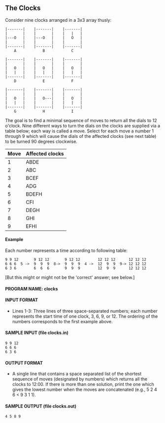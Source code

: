 ## The Clocks

Consider nine clocks arranged in a 3x3 array thusly:
```
|-------|    |-------|    |-------|    
|       |    |       |    |   |   |    
|---O   |    |---O   |    |   O   |          
|       |    |       |    |       |           
|-------|    |-------|    |-------|    
    A            B            C

|-------|    |-------|    |-------|
|       |    |       |    |       |
|   O   |    |   O   |    |   O   |
|   |   |    |   |   |    |   |   |
|-------|    |-------|    |-------|
    D            E            F

|-------|    |-------|    |-------|
|       |    |       |    |       |
|   O   |    |   O---|    |   O   |
|   |   |    |       |    |   |   |
|-------|    |-------|    |-------|
    G            H            I
```

The goal is to find a minimal sequence of moves to return all the dials to 12 o'clock. Nine different ways to turn the dials on the clocks are supplied via a table below; each way is called a move. Select for each move a number 1 through 9 which will cause the dials of the affected clocks (see next table) to be turned 90 degrees clockwise.

| Move | Affected clocks |
|------|-----------------|
| 1    | ABDE            |
| 2    | ABC             |
| 3    | BCEF            |
| 4    | ADG             |
| 5    | BDEFH           |
| 6    | CFI             |
| 7    | DEGH            |
| 8    | GHI             |
| 9    | EFHI            |

#### Example

Each number represents a time according to following table:
```
9 9 12       9 12 12       9 12 12        12 12 12      12 12 12 
6 6 6  5 ->  9  9  9  8->  9  9  9  4 ->  12  9  9  9-> 12 12 12 
6 3 6        6  6  6       9  9  9        12  9  9      12 12 12 
```

[But this might or might not be the 'correct' answer; see below.]

#### PROGRAM NAME: clocks

#### INPUT FORMAT

* Lines 1-3:	Three lines of three space-separated numbers; each number represents the start time of one clock, 3, 6, 9, or 12. The ordering of the numbers corresponds to the first example above.

#### SAMPLE INPUT (file clocks.in)
```
9 9 12
6 6 6
6 3 6
```

#### OUTPUT FORMAT

* A single line that contains a space separated list of the shortest sequence of moves (designated by numbers) which returns all the clocks to 12:00. If there is more than one solution, print the one which gives the lowest number when the moves are concatenated (e.g., 5 2 4 6 < 9 3 1 1).

#### SAMPLE OUTPUT (file clocks.out)
```
4 5 8 9
```
